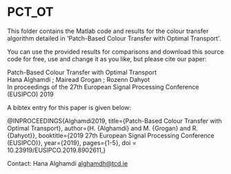 # PCT_OT


This folder contains the Matlab code and results for the colour transfer algorithm detailed in 'Patch-Based Colour Transfer with
Optimal Transport'.

You can use the provided results for comparisons and download this source code for free, use and change it as
you like, but please cite our paper:

Patch-Based Colour Transfer with Optimal Transport<br/>
Hana Alghamdi ; Mairead Grogan ; Rozenn Dahyot<br/>
In proceedings of the 27th European Signal Processing Conference (EUSIPCO) 2019

A bibtex entry for this paper is given below:

@INPROCEEDINGS{Alghamdi2019, 
title={Patch-Based Colour Transfer with Optimal Transport}, 
author={H. {Alghamdi} and M. {Grogan} and R. {Dahyot}}, 
booktitle={2019 27th European Signal Processing Conference (EUSIPCO)}, 
year={2019}, 
pages={1-5},
doi = 10.23919/EUSIPCO.2019.8902611,}


Contact: Hana Alghamdi  alghamdh@tcd.ie

